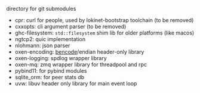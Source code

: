 directory for git submodules

* cpr: curl for people, used by lokinet-bootstrap toolchain (to be removed)
* cxxopts: cli argument parser (to be removed)
* ghc-filesystem: `std::filesystem` shim lib for older platforms (like macos)
* ngtcp2: quic implementation
* nlohmann: json parser
* oxen-encoding: [bencode](https://www.bittorrent.org/beps/bep_0003.html#bencoding)/endian header-only library
* oxen-logging: spdlog wrapper library
* oxen-mq: zmq wrapper library for threadpool and rpc
* pybind11: for pybind modules
* sqlite_orm: for peer stats db
* uvw: libuv header only library for main event loop
